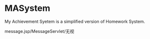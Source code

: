 # MASystem
My Achievement Syetem is a simplified version of Homework System.


message.jsp/MessageServlet/无视